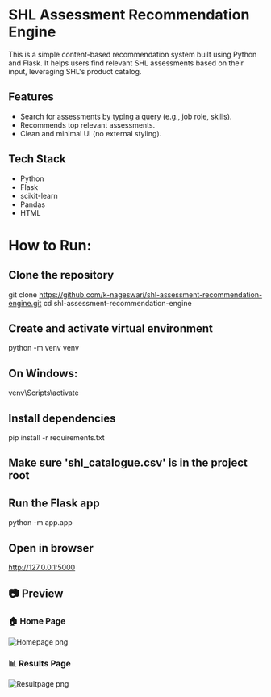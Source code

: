 # SHL Assessment Recommendation Engine

This is a simple content-based recommendation system built using Python and Flask. It helps users find relevant SHL assessments based on their input, leveraging SHL's product catalog.

## Features

- Search for assessments by typing a query (e.g., job role, skills).
- Recommends top relevant assessments.
- Clean and minimal UI (no external styling).

## Tech Stack

- Python
- Flask
- scikit-learn
- Pandas
- HTML 

# How to Run:

## Clone the repository ##
git clone https://github.com/k-nageswari/shl-assessment-recommendation-engine.git
cd shl-assessment-recommendation-engine

## Create and activate virtual environment
python -m venv venv
## On Windows:
venv\Scripts\activate
## Install dependencies
pip install -r requirements.txt
## Make sure 'shl_catalogue.csv' is in the project root
## Run the Flask app
python -m app.app
## Open in browser
http://127.0.0.1:5000

## 📷 Preview

### 🏠 Home Page
![Homepage png](https://github.com/user-attachments/assets/e04572e1-3ee1-4c09-adc0-f6ad2e6905e4)
### 📊 Results Page
![Resultpage png](https://github.com/user-attachments/assets/49b98ebc-d79d-457d-b80d-ad64ff90574d)


